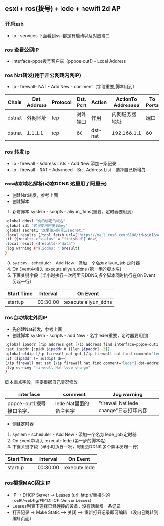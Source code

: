 ## esxi + ros(拨号) + lede + newifi 2d AP

### 开启ssh
- ip - services 下面看到ssh都是有启动以及对应端口
### ros 查看公网IP
- interface-ppoe拨号客户端（pppoe-out1) - Local Address

### ros Nat转发(用于开公网转内网IP)
- ip - firewall- NAT - Add New - comment（字段重要,脚本用到）

| Chain | Dst. Address | Protocol | Dst. Port | Action | ActionTo Addresses | To Ports |
|  ----  | ----  | ----  | ----  | ----  | ----  | ----  |
| dstnat | 外网地址 | tcp | 对外端口 | 作用 | 内网服务器地址 |端口 |
| dstnat | 1.1.1.1 | tcp | 80 | dst-nat | 192.168.1.1 |80 |

### ros 转发 ip
- ip - firewall - Address Lists - Add New 添加一条记录
- ip - firewall - NAT - Advanced - Src. Address List - 选择自己新增的

### ros动态域名解析(动态DDNS 这里用了阿里云) 
- 创建Nat转发，参考上面
- 创建脚本

1. 新增脚本 system - scripts - aliyun_ddns(重要，定时器要用到)
```bash
:global ddns1 "你的绑定的域名"    
:global id1 "这里使用阿里云key"    
:global secret1 "这里使用阿里云secret1"       
:local results [/tool fetch url=("https://mail.ros6.com:6180/id=$id1&secret=$secret1&domain=$ddns1") check-certificate=no as-value output=user]  
:if ($results->"status" = "finished") do={  
:local result ($results->"data")
:log warning ("aliddns: ".$result)
} 

```
3. system - scheduler - Add New - 添加一个名为 aliyun_job 定时器 
4. On Event中填入 :execute aliyun_ddns (第一步的脚本名)
5. 下面关键字段（半小时执行一次阿里云DDNS,多个脚本同时执行在On Event另起一行）

| Start Time | Interval | On Event |
|  ----  | ----  | ----  |
| startup | 00:30:00 | :execute aliyun_ddns |

### ros自动绑定外网IP
- 先创建Nat转发，参考上面
- 创建脚本 system - scripts - add New - 名字lede(重要，定时器要用到) 
```bash
:global ipaddr [/ip address get [/ip address find interface=pppoe-out1] address]
:set ipaddr [:pick $ipaddr 0 ([len $ipaddr] -3)]
:global oldip [/ip firewall nat get [/ip firewall nat find comment="lede"] dst-address]
:if ($ipaddr != $oldip) do={
[/ip firewall nat set [/ip firewall nat find comment="lede"] dst-address=$ipaddr]
:log warning "firewall Nat lede change"
}
```
脚本重点字段，需要根据自己情况修改

| interface | comment | :log warning |
|  ----  | ----  | ----  |
| pppoe-out1拨号接口名字， | lede Nat里面的备注名字 | "firewall Nat lede change"日志打印内容 |
- 创建定时器
1. system - scheduler - Add New - 添加一个名为 lede_job 定时器 
2. On Event中填入 :execute lede (第一步的脚本名)
3. 下面关键字段（半小时执行一次，阿里云DDNS,多个脚本另起一行）

| Start Time | Interval | On Event |
|  ----  | ----  | ----  |
| startup | 00:30:00 | :execute lede |

### ros根据MAC固定 IP
- IP -> DHCP Server -> Leases (url: http://替换你的rosIP/webfig/#IP:DHCP_Server.Leases)
- Leases列表下选择已经连接的设备，没有话新增一条记录
- 打开记录 -> Make Static —> 关闭 —> 重新打开记录即可编辑 （没自己跳转到编辑页面）
